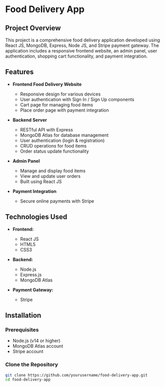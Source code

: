 # Food Delivery App

## Project Overview

This project is a comprehensive food delivery application developed using React JS, MongoDB, Express, Node JS, and Stripe payment gateway. The application includes a responsive frontend website, an admin panel, user authentication, shopping cart functionality, and payment integration.

## Features

- **Frontend Food Delivery Website**
  - Responsive design for various devices
  - User authentication with Sign In / Sign Up components
  - Cart page for managing food items
  - Place order page with payment integration

- **Backend Server**
  - RESTful API with Express
  - MongoDB Atlas for database management
  - User authentication (login & registration)
  - CRUD operations for food items
  - Order status update functionality

- **Admin Panel**
  - Manage and display food items
  - View and update user orders
  - Built using React JS

- **Payment Integration**
  - Secure online payments with Stripe

## Technologies Used

- **Frontend:**
  - React JS
  - HTML5
  - CSS3

- **Backend:**
  - Node.js
  - Express.js
  - MongoDB Atlas

- **Payment Gateway:**
  - Stripe

## Installation

### Prerequisites

- Node.js (v14 or higher)
- MongoDB Atlas account
- Stripe account

### Clone the Repository

```bash
git clone https://github.com/yourusername/food-delivery-app.git
cd food-delivery-app